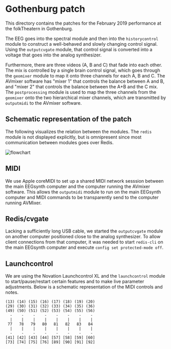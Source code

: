 # Gothenburg patch

This directory contains the patches for the February 2019 performance at the folkTheatern in Gothenburg.

The EEG goes into the spectral module and then into the `historycontrol` module to construct a well-behaved and slowly changing control signal. Using the `outputcvgate` module, that control signal is converted into a voltage that goes into the analog synthesizer.

Furthermore, there are three videos (A, B and C) that fade into each other. The mix is controlled by a single brain control signal, which goes through the `geomixer` module to map it onto three channels for each A, B and C. The AVmixer software has "mixer 1" that controls the balance between A and B, and "mixer 2" that controls the balance between the A+B and the C mix. The `postprocessing` module is used to map the three channels from the `geomixer` onto the two hierarchical mixer channels, which are transmitted by `outputmidi` to the AVmixer software.

## Schematic representation of the patch

The following visualizes the relation between the modules. The `redis` module is not displayed explicitly, but is omnipresent since most communication between modules goes over Redis.

![flowchart](patch.png)

## MIDI

We use Apple coreMIDI to set up a shared MIDI network sesssion between the main EEGsynth computer and the computer running the AVmixer software. This allows the `outputmidi` module to run on the main EEGsynth computer and MIDI commands to be transparently send to the computer running AVMixer.

## Redis/cvgate

Lacking a sufficiently long USB cable, we started the `outputcvgate` module on another computer positioned close to the analog synthesizer. To allow client connections from that computer, it was needed to start `redis-cli` on the main EEGsynth computer and execute `config set protected-mode off`.

## Launchcontrol

We are using the Novation Launchcontrol XL and the `launchcontrol` module to start/pause/restart certain features and to make live parameter adjustments. Below is a schematic representation of the MIDI controls and notes.

```
(13) (14) (15) (16) (17) (18) (19) (20)
(29) (30) (31) (32) (33) (34) (35) (36)
(49) (50) (51) (52) (53) (54) (55) (56)
  -    -    -    -    -    -    -    -
  |    |    |    |    |    |    |    |
 77   78   79   80   81   82   83   84
  |    |    |    |    |    |    |    |
  -    -    -    -    -    -    -    -
[41] [42] [43] [44] [57] [58] [59] [60]
[73] [74] [75] [76] [89] [90] [91] [92]
```
